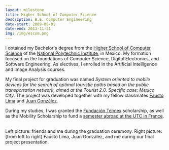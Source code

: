 ```yaml
---
layout: milestone
title: Higher School of Computer Science
description: B.E. Computer Engineering
date-start: 2009-08-01
date-end: 2013-11-31
img: /img/escom.png
---
```


I obtained my Bachelor's degree from the <a href="http://www.escom.ipn.mx" target="_blank">Higher School of Computer Science</a> of the <a href="https://www.ipn.mx/ingles/" target="_blank">National Polytechnic Institute</a>, in Mexico. My formation focused on the foundations of Computer Science, Digital Electronics, and Software Engineering. As electives, I enrolled in the Artificial Intelligence and Image Analysis courses.

My final project for graduation was named *System oriented to mobile devices for the search of optimal touristic paths based on the public transportation network, aimed at the Tourist 2.0. Specific case: Mexico City*. The project was developed together with my fellow classmates <a href="https://www.linkedin.com/in/fausto-noé-lima-rodr%C3%ADguez-36928b87/" target="_blank">Fausto Lima</a> and <a href="https://www.linkedin.com/in/jujogoru/" target="_blank">Juan González</a>.

During my studies, I was granted the <a href="http://www.fundaciontelmextelcel.org/home" target="_blank">Fundación Telmex</a> scholarship, as well as the Mobility Scholarship to fund a <a href="{{ site.baseurl }}/resume/cv-z-utc/">semester abroad at the UTC in France</a>.

<div class="img_row">
	<img class="col one" src="{{ site.baseurl }}/img/pic-escom-diploma.jpg" alt="" title="Diploma ceremony at ESCOM (2013)"/>
	<img class="col two" src="{{ site.baseurl }}/img/pic-escom-tt.jpg" alt="" title="TT-B055 presentation at ESCOM (2013)"/>
</div>
<div class="col three caption">
	Left picture: friends and me during the graduation ceremony. Right picture: (from left to right) Fausto Lima, Juan González, and me during our final project presentation.
</div>
